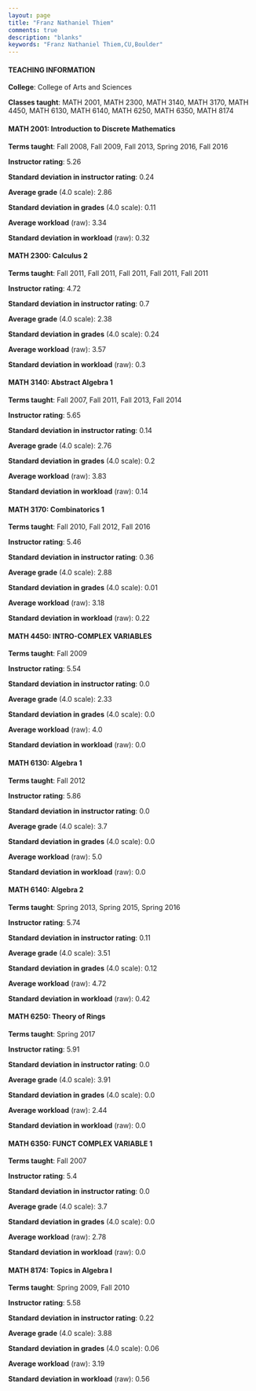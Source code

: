 ```yaml
---
layout: page
title: "Franz Nathaniel Thiem" 
comments: true
description: "blanks"
keywords: "Franz Nathaniel Thiem,CU,Boulder"
---
```

<head>
<script src="https://ajax.googleapis.com/ajax/libs/jquery/2.1.3/jquery.min.js"></script>
<script src="https://dl.dropboxusercontent.com/s/pc42nxpaw1ea4o9/highcharts.js?dl=0"></script>
<!-- <script src="../assets/js/highcharts.js"></script> -->
<style type="text/css">@font-face {
	font-family: "Bebas Neue";
	src: url(https://www.filehosting.org/file/details/544349/BebasNeue Regular.otf) format("opentype");
	}
	h1.Bebas { 
		font-family: "Bebas Neue", Verdana, Tahoma;
	}
</style>
</head>
	   
#### TEACHING INFORMATION

**College**: College of Arts and Sciences

**Classes taught**: MATH 2001, MATH 2300, MATH 3140, MATH 3170, MATH 4450, MATH 6130, MATH 6140, MATH 6250, MATH 6350, MATH 8174

#### MATH 2001: Introduction to Discrete Mathematics

**Terms taught**: Fall 2008, Fall 2009, Fall 2013, Spring 2016, Fall 2016

**Instructor rating**: 5.26

**Standard deviation in instructor rating**: 0.24

**Average grade** (4.0 scale): 2.86

**Standard deviation in grades** (4.0 scale): 0.11

**Average workload** (raw): 3.34

**Standard deviation in workload** (raw): 0.32

#### MATH 2300: Calculus 2

**Terms taught**: Fall 2011, Fall 2011, Fall 2011, Fall 2011, Fall 2011

**Instructor rating**: 4.72

**Standard deviation in instructor rating**: 0.7

**Average grade** (4.0 scale): 2.38

**Standard deviation in grades** (4.0 scale): 0.24

**Average workload** (raw): 3.57

**Standard deviation in workload** (raw): 0.3

#### MATH 3140: Abstract Algebra 1

**Terms taught**: Fall 2007, Fall 2011, Fall 2013, Fall 2014

**Instructor rating**: 5.65

**Standard deviation in instructor rating**: 0.14

**Average grade** (4.0 scale): 2.76

**Standard deviation in grades** (4.0 scale): 0.2

**Average workload** (raw): 3.83

**Standard deviation in workload** (raw): 0.14

#### MATH 3170: Combinatorics 1

**Terms taught**: Fall 2010, Fall 2012, Fall 2016

**Instructor rating**: 5.46

**Standard deviation in instructor rating**: 0.36

**Average grade** (4.0 scale): 2.88

**Standard deviation in grades** (4.0 scale): 0.01

**Average workload** (raw): 3.18

**Standard deviation in workload** (raw): 0.22

#### MATH 4450: INTRO-COMPLEX VARIABLES

**Terms taught**: Fall 2009

**Instructor rating**: 5.54

**Standard deviation in instructor rating**: 0.0

**Average grade** (4.0 scale): 2.33

**Standard deviation in grades** (4.0 scale): 0.0

**Average workload** (raw): 4.0

**Standard deviation in workload** (raw): 0.0

#### MATH 6130: Algebra 1

**Terms taught**: Fall 2012

**Instructor rating**: 5.86

**Standard deviation in instructor rating**: 0.0

**Average grade** (4.0 scale): 3.7

**Standard deviation in grades** (4.0 scale): 0.0

**Average workload** (raw): 5.0

**Standard deviation in workload** (raw): 0.0

#### MATH 6140: Algebra 2

**Terms taught**: Spring 2013, Spring 2015, Spring 2016

**Instructor rating**: 5.74

**Standard deviation in instructor rating**: 0.11

**Average grade** (4.0 scale): 3.51

**Standard deviation in grades** (4.0 scale): 0.12

**Average workload** (raw): 4.72

**Standard deviation in workload** (raw): 0.42

#### MATH 6250: Theory of Rings

**Terms taught**: Spring 2017

**Instructor rating**: 5.91

**Standard deviation in instructor rating**: 0.0

**Average grade** (4.0 scale): 3.91

**Standard deviation in grades** (4.0 scale): 0.0

**Average workload** (raw): 2.44

**Standard deviation in workload** (raw): 0.0

#### MATH 6350: FUNCT COMPLEX VARIABLE 1

**Terms taught**: Fall 2007

**Instructor rating**: 5.4

**Standard deviation in instructor rating**: 0.0

**Average grade** (4.0 scale): 3.7

**Standard deviation in grades** (4.0 scale): 0.0

**Average workload** (raw): 2.78

**Standard deviation in workload** (raw): 0.0

#### MATH 8174: Topics in Algebra I

**Terms taught**: Spring 2009, Fall 2010

**Instructor rating**: 5.58

**Standard deviation in instructor rating**: 0.22

**Average grade** (4.0 scale): 3.88

**Standard deviation in grades** (4.0 scale): 0.06

**Average workload** (raw): 3.19

**Standard deviation in workload** (raw): 0.56

